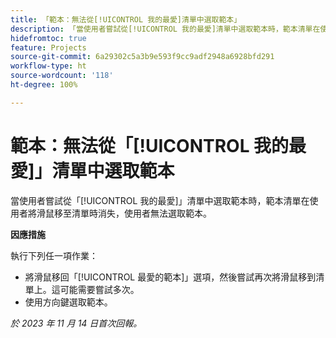```yaml
---
title: 「範本：無法從[!UICONTROL 我的最愛]清單中選取範本」
description: 「當使用者嘗試從[!UICONTROL 我的最愛]清單中選取範本時，範本清單在使用者將滑鼠移至清單時消失，使用者無法選取範本。」
hidefromtoc: true
feature: Projects
source-git-commit: 6a29302c5a3b9e593f9cc9adf2948a6928bfd291
workflow-type: ht
source-wordcount: '118'
ht-degree: 100%

---
```



# 範本：無法從「[!UICONTROL 我的最愛]」清單中選取範本

當使用者嘗試從「[!UICONTROL 我的最愛]」清單中選取範本時，範本清單在使用者將滑鼠移至清單時消失，使用者無法選取範本。

**因應措施**

執行下列任一項作業：

* 將滑鼠移回「[!UICONTROL 最愛的範本]」選項，然後嘗試再次將滑鼠移到清單上。這可能需要嘗試多次。
* 使用方向鍵選取範本。

_於 2023 年 11 月 14 日首次回報。_
